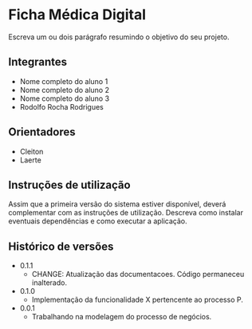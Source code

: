 # Ficha Médica Digital

Escreva um ou dois  parágrafo resumindo o objetivo do seu projeto.

## Integrantes

* Nome completo do aluno 1
* Nome completo do aluno 2
* Nome completo do aluno 3
* Rodolfo Rocha Rodrigues

## Orientadores

* Cleiton
* Laerte

## Instruções de utilização

Assim que a primeira versão do sistema estiver disponível, deverá complementar com as instruções de utilização. Descreva como instalar eventuais dependências e como executar a aplicação.

## Histórico de versões

* 0.1.1
    * CHANGE: Atualização das documentacoes. Código permaneceu inalterado.
* 0.1.0
    * Implementação da funcionalidade X pertencente ao processo P.
* 0.0.1
    * Trabalhando na modelagem do processo de negócios.

